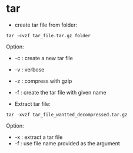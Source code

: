 # tar
* create tar file from folder:
```
tar -cvzf tar_file.tar.gz folder
```
Option:
  * -c : create a new tar file
  * -v : verbose
  * -z : compress with gzip
  * -f : create the tar file with given name 
  
* Extract tar file:
```
tar -xvzf tar_file_wantted_decompressed.tar.gz
```
Option:
  * -x : extract a tar file
  * -f : use file name provided as the argument
